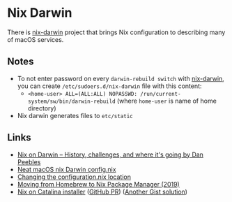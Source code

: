 # Nix Darwin

There is [nix-darwin](https://github.com/LnL7/nix-darwin) project that brings Nix configuration to describing many of macOS services.

## Notes

* To not enter password on every `darwin-rebuild switch` with [nix-darwin](https://github.com/LnL7/nix-darwin), you can create `/etc/sudoers.d/nix-darwin` file with this content:
  * `<home-user> ALL=(ALL:ALL) NOPASSWD: /run/current-system/sw/bin/darwin-rebuild` \(where `home-user` is name of home directory\)
* Nix darwin generates files to `etc/static`

## Links

* [Nix on Darwin – History, challenges, and where it's going by Dan Peebles](https://www.youtube.com/watch?v=73mnPBLL_20)
* [Neat macOS nix Darwin config.nix](https://github.com/LnL7/nix-darwin/blob/master/modules/examples/lnl.nix)
* [Changing the configuration.nix location](https://github.com/LnL7/nix-darwin/wiki/Changing-the-configuration.nix-location)
* [Moving from Homebrew to Nix Package Manager \(2019\)](https://www.softinio.com/post/moving-from-homebrew-to-nix-package-manager/)
* [Nix on Catalina installer](https://static.domenkozar.com/install-catalina) \([GitHub PR](https://github.com/NixOS/nix/pull/3212)\) \([Another Gist solution](https://gist.github.com/rabbitonweb/7a12d61294669f0958ebcf1eac347304)\)

